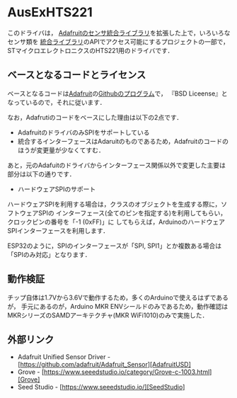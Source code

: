 # AusExHTS221
このドライバは，
[Adafruitのセンサ統合ライブラリ][AdafruitUSD]を拡張した上で，いろいろなセンサ類を
[統合ライブラリ][AdafruitUSD]のAPIでアクセス可能にするプロジェクトの一部で，
STマイクロエレクトロニクスのHTS221用のドライバです．


## ベースとなるコードとライセンス

ベースとなるコードは[Adafruit][Adafruit]の[Githubのプログラム][AdafruitGithub]で，
『BSD Liceense』となっているので，それに従います．


なお，Adafrutiのコードをベースにした理由は以下の2点です．
 - AdafruitのドライバのみSPIをサポートしている
 - 統合するインターフェースはAdaruitのものであるため，Adafruitのコードのほうが変更量が少なくてすむ．

 あと，元のAdafuitのドライバからインターフェース関係以外で変更した主要は部分は以下の通りです．
 - ハードウェアSPIのサポート

 ハードウェアSPIを利用する場合は，クラスのオブジェクトを生成する際に，ソフトウェアSPIの
 インターフェース(全てのピンを指定する)を利用してもらい，クロックピンの番号を「-1 (0xFF)」に
 してもらえば，ArduinoのハードウェアSPIインターフェースを利用します．

 ESP32のように，SPIのインターフェースが「SPI, SPI1」とか複数ある場合は「SPIのみ対応」となります．

## 動作検証
チップ自体は1.7Vから3.6Vで動作するため，多くのArduinoで使えるはずであるが，
手元にあるのが，Arduino MKR ENVシールドのみであるため，動作確認は
MKRシリーズのSAMDアーキテクチャ(MKR WiFi1010)のみで実施した．


## 外部リンク

- Adafruit Unified Sensor Driver - [https://github.com/adafruit/Adafruit_Sensor][AdafruitUSD]
- Grove - [https://www.seeedstudio.io/category/Grove-c-1003.html][Grove]
- Seed Studio - [https://www.seeedstudio.io/][SeedStudio]


<!-- 以下は，外部リンクの定義 -->
[Grove]:https://www.seeedstudio.io/category/Grove-c-1003.html
[SeedStudio]:https://www.seeedstudio.io/
[Adafruit]:https://www.adafruit.com/
[github]:https://github.com/adafruit/Adafruit_BME280_Library
[AdafruitGithub]:https://github.com/adafruit/Adafruit_ADXL345
[AdafruitUSD]:https://github.com/adafruit/Adafruit_Sensor
[shield]:https://www.seeedstudio.com/Base-Shield-V2-p-1378.html
[M0Pro]:https://store.arduino.cc/usa/arduino-m0-pro
[Due]:https://store.arduino.cc/usa/arduino-due
[Uno]:https://store.arduino.cc/usa/arduino-uno-rev3
[UnoWiFi]:https://store.arduino.cc/usa/arduino-uno-wifi-rev2
[Mega]:https://store.arduino.cc/usa/arduino-mega-2560-rev3
[LeonardoEth]:https://store.arduino.cc/usa/arduino-leonardo-eth
[ProMini]:https://www.sparkfun.com/products/11114
[ESPrDev]:https://www.switch-science.com/catalog/2652/
[ESPrDevShield]:https://www.switch-science.com/catalog/2811
[ESPrOne]:https://www.switch-science.com/catalog/2620/
[ESPrOne32]:https://www.switch-science.com/catalog/3555/
[Grove]:https://www.seeedstudio.io/category/Grove-c-1003.html
[SeedStudio]:https://www.seeedstudio.io/
[Arduino]:http://https://www.arduino.cc/
[Sparkfun]:https://www.sparkfun.com/
[SwitchScience]:https://www.switch-science.com/
[ESPrDev32]:https://www.switch-science.com/catalog/3210/

<!--- コメント
[Adafruit Unified Sensor Driver][AdafruitUSD]
[Groveシールド][shield]
[Arduino M0 Pro][M0Pro]
[Arduino Due][Due]
[Arduino Uno R3][Uno]
[Arduino Mega2560 R3][Mega]
[Arduino Leonardo Ethernet][LeonardoEth]
[Arduino Pro mini 328 - 3.3V/8MHz][ProMini]
[ESpr one][ESPrOne]
[ESPr one 32][ESPrOne32]
[Grove][Grove]
[Seed Studio][SeedStudio]
[Arduino][Arduino]
[Sparkfun][Sparkfun]
[スイッチサイエンス][SwitchScience]
--->
